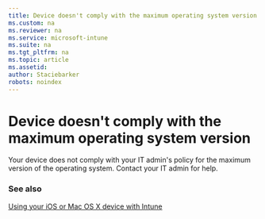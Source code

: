 ```yaml
---
title: Device doesn't comply with the maximum operating system version 
ms.custom: na
ms.reviewer: na
ms.service: microsoft-intune
ms.suite: na
ms.tgt_pltfrm: na
ms.topic: article
ms.assetid: 
author: Staciebarker
robots: noindex
---
```


# Device doesn't comply with the maximum operating system version

Your device does not comply with your IT admin's policy for the maximum version of the operating system. Contact your IT admin for help.

### See also
[Using your iOS or Mac OS X device with Intune](using-your-ios-or-mac-os-x-device-with-intune.md)
